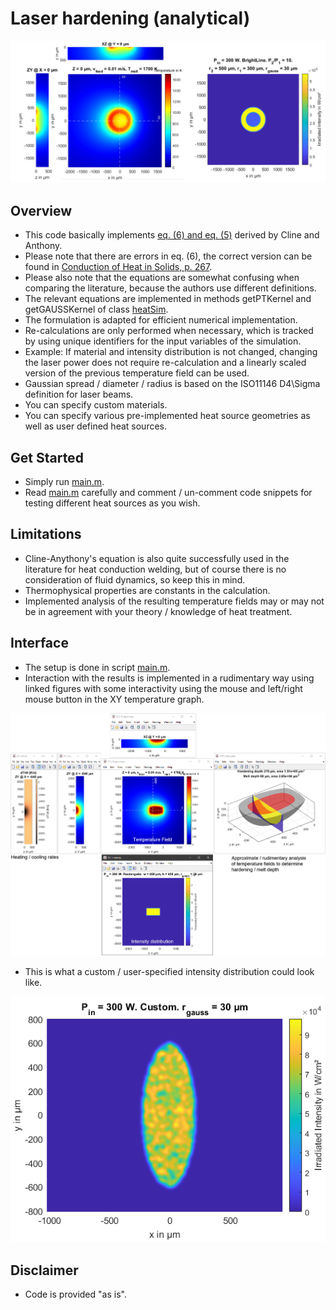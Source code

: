 # Laser hardening (analytical)

![](doc/1.png?raw=true)

## Overview
- This code basically implements [eq. (6) and eq. (5)][ClineAnthony] derived by Cline and Anthony.
- Please note that there are errors in eq. (6), the correct version can be found in [Conduction of Heat in Solids, p. 267][CarslawJaeger].
- Please also note that the equations are somewhat confusing when comparing the literature, because the authors use different definitions.
- The relevant equations are implemented in methods getPTKernel and getGAUSSKernel of class [heatSim](/!dependencies/classes/@heatSim/heatSim.m).
- The formulation is adapted for efficient numerical implementation.
- Re-calculations are only performed when necessary, which is tracked by using unique identifiers for the input variables of the simulation.
- Example: If material and intensity distribution is not changed, changing the laser power does not require re-calculation and a linearly scaled version of the previous temperature field can be used.
- Gaussian spread / diameter / radius is based on the ISO11146 D4\Sigma definition for laser beams.
- You can specify custom materials.
- You can specify various pre-implemented heat source geometries as well as user defined heat sources.

## Get Started
- Simply run [main.m](main.m).
- Read [main.m](main.m) carefully and comment / un-comment code snippets for testing different heat sources as you wish.

## Limitations
- Cline-Anythony's equation is also quite successfully used in the literature for heat conduction welding, but of course there is no consideration of fluid dynamics, so keep this in mind.
- Thermophysical properties are constants in the calculation.
- Implemented analysis of the resulting temperature fields may or may not be in agreement with your theory / knowledge of heat treatment.

## Interface

- The setup is done in script [main.m](main.m).
- Interaction with the results is implemented in a rudimentary way using linked figures with some interactivity using the mouse and left/right mouse button in the XY temperature graph.

![](doc/2.png?raw=true)

- This is what a custom / user-specified intensity distribution could look like.

![](doc/3.png?raw=true)

## Disclaimer

- Code is provided "as is".

[ClineAnthony]: <https://aip.scitation.org/doi/10.1063/1.324261>
[CarslawJaeger]: <https://books.google.de/books/about/Conduction_of_Heat_in_Solids.html?id=y20sAAAAYAAJ&redir_esc=y>
